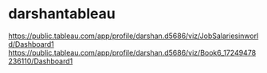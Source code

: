 # darshantableau
https://public.tableau.com/app/profile/darshan.d5686/viz/JobSalariesinworld/Dashboard1
https://public.tableau.com/app/profile/darshan.d5686/viz/Book6_17249478236110/Dashboard1
